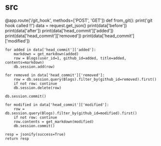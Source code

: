 # src

@app.route('/git_hook', methods=['POST', 'GET'])
def from_git():
    print('git hook called !!')
    data = request.get_json()
    print(data['before'])
    print(data['after'])
    print(data['head_commit']['added'])
    print(data['head_commit']['removed'])
    print(data['head_commit']['modified'])

    for added in data['head_commit']['added']:  
        markdown = get_markdown(added)        
        row = Blogs(user_id=1, github_id=added, title=added, contents=markdown)
        db.session.add(row)

    for removed in data['head_commit']['removed']:        
        row = db.session.query(Blogs).filter_by(github_id=removed).first()
        if not row: continue
        db.session.delete(row)

    db.session.commit()

    for modified in data['head_commit']['modified']:        
        row = db.session.query(Blogs).filter_by(github_id=modified).first()
        if not row: continue
        row.contents = get_markdown(modified)        
        db.session.commit()    

    resp = jsonify(success=True)
    return resp
    
    
    
